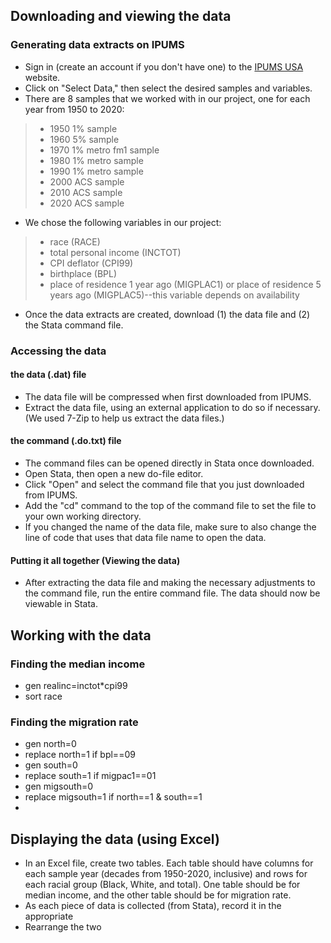 ## Downloading and viewing the data
### Generating data extracts on IPUMS
- Sign in (create an account if you don't have one) to the [IPUMS USA](https://usa.ipums.org/usa/) website.
- Click on "Select Data," then select the desired samples and variables.
- There are 8 samples that we worked with in our project, one for each year from 1950 to 2020:
>- 1950 1% sample
>- 1960 5% sample
>- 1970 1% metro fm1 sample
>- 1980 1% metro sample
>- 1990 1% metro sample
>- 2000 ACS sample
>- 2010 ACS sample
>- 2020 ACS sample
- We chose the following variables in our project:
>- race (RACE)
>- total personal income (INCTOT)
>- CPI deflator (CPI99)
>- birthplace (BPL)
>- place of residence 1 year ago (MIGPLAC1) or place of residence 5 years ago (MIGPLAC5)--this variable depends on availability
- Once the data extracts are created, download (1) the data file and (2) the Stata command file.

### Accessing the data
#### the data (.dat) file
- The data file will be compressed when first downloaded from IPUMS.
- Extract the data file, using an external application to do so if necessary. (We used 7-Zip to help us extract the data files.)

#### the command (.do.txt) file
- The command files can be opened directly in Stata once downloaded.
- Open Stata, then open a new do-file editor.
- Click "Open" and select the command file that you just downloaded from IPUMS.
- Add the "cd" command to the top of the command file to set the file to your own working directory.
- If you changed the name of the data file, make sure to also change the line of code that uses that data file name to open the data.

#### Putting it all together (Viewing the data)
- After extracting the data file and making the necessary adjustments to the command file, run the entire command file. The data should now be viewable in Stata.

## Working with the data
### Finding the median income
- gen realinc=inctot*cpi99
- sort race

### Finding the migration rate
- gen north=0
- replace north=1 if bpl==09
- gen south=0
- replace south=1 if migpac1==01
- gen migsouth=0
- replace migsouth=1 if north==1 & south==1
- 

## Displaying the data (using Excel)
- In an Excel file, create two tables. Each table should have columns for each sample year (decades from 1950-2020, inclusive) and rows for each racial group (Black, White, and total). One table should be for median income, and the other table should be for migration rate.
- As each piece of data is collected (from Stata), record it in the appropriate
- Rearrange the two 
